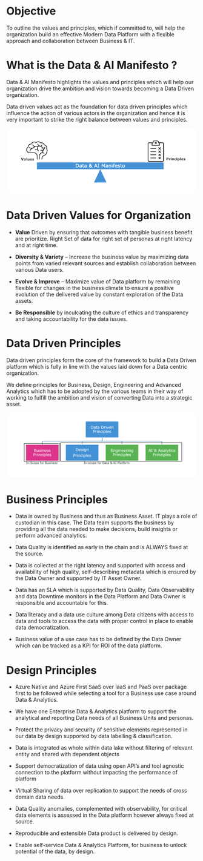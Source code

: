 # Objective
To outline the values and principles, which if committed to, will help the organization build an effective Modern Data Platform with a flexible approach and collaboration between Business & IT.​

# What is the Data & AI Manifesto ? 

Data & AI Manifesto highlights the values and principles which will help our organization drive the ambition and vision towards becoming a Data Driven organization. ​

Data driven values act as the foundation for data driven principles which influence the action of various actors in the organization and hence it is very important to strike the right balance between values and principles. ​

![Data & AI Manifesto](Data-AI-Manifesto.png)

# Data Driven Values for Organization​

- **Value** Driven by ensuring that outcomes with tangible business benefit are prioritize. Right Set of data for right set of personas at right latency and at right time.  ​

- ​**Diversity & Variety** – Increase the business value by maximizing data points from varied relevant sources and establish collaboration between various Data users. ​

- **Evolve & Improve** – Maximize value of Data platform by remaining flexible for changes in the business climate to ensure a positive evolution of the delivered value by constant exploration of the Data assets. ​

- **Be Responsible** by inculcating the culture of ethics and transparency and taking accountability for the data issues. ​

# Data Driven Principles 
Data driven principles form the core of the framework to build a Data Driven platform which is fully in line with the values laid down for a Data centric organization. ​

We define principles for Business, Design, Engineering and Advanced Analytics which has to be adopted by the various teams in their way of working to fulfill the ambition and vision of converting Data into a strategic asset. ​


![Data Driven Principles](Data-Driven-Principles.png)

# Business Principles
- Data is owned by Business and thus as Business Asset. IT plays a role of custodian in this case. The Data team supports the business by providing all the data needed to make decisions, build insights or perform advanced analytics.  ​
  
- Data Quality is identified as early in the chain and is ALWAYS fixed at the source. ​
  
- Data is collected at the right latency and supported with access and availability of high quality, self-describing metadata which is ensured by the Data Owner and supported by IT Asset Owner.
  
- Data has an SLA which is supported by Data Quality, Data Observability and data Downtime monitors in the Data Platform and Data Owner is responsible and accountable for this.
  
- Data literacy and a data use culture among Data citizens with access to data and tools to access the data with proper control in place to enable data democratization. ​
  
- Business value of a use case has to be defined by the Data Owner which can be tracked as a KPI for ROI of the data platform.​


# Design Principles 
- Azure Native and Azure First SaaS over IaaS and PaaS over package first to be followed while selecting a tool for a Business use case around Data & Analytics. ​

- We have one Enterprise Data & Analytics platform to support the analytical and reporting Data needs of all Business Units and personas. ​

- Protect the privacy and security of sensitive elements represented in our data by design supported by data labelling & classification. ​

- Data is integrated as whole within data lake without filtering of relevant entity and shared with dependent objects​

- Support democratization of data using open API’s and tool agnostic connection to the platform without impacting the performance of platform​

- Virtual Sharing of data over replication to support the needs of cross domain data needs. ​

- Data Quality anomalies, complemented with observability, for critical data elements is assessed in the Data platform however always fixed at source. ​

- Reproducible and extensible Data product is delivered by design.​

- Enable self-service Data & Analytics Platform, for business to unlock potential of the data, by design. ​


 